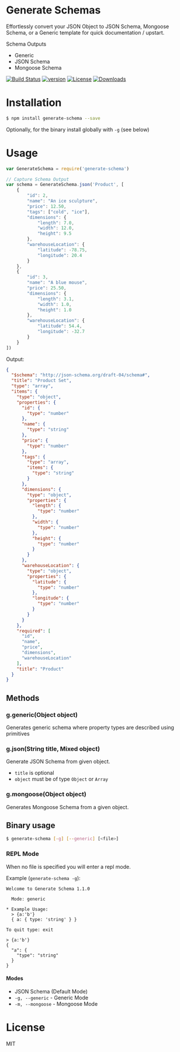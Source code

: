 # Generate Schemas

Effortlessly convert your JSON Object to JSON Schema, Mongoose Schema, or a Generic template for quick documentation / upstart.

Schema Outputs

- Generic
- JSON Schema
- Mongoose Schema

[![Build Status][travis-image]][travis-url]
[![version][npm-version]][npm-url]
[![License][npm-license]][license-url]
[![Downloads][npm-downloads]][npm-url]

# Installation

```bash
$ npm install generate-schema --save
```

Optionally, for the binary install globally with `-g` (see below)

# Usage

```js
var GenerateSchema = require('generate-schema')

// Capture Schema Output
var schema = GenerateSchema.json('Product', [
    {
        "id": 2,
        "name": "An ice sculpture",
        "price": 12.50,
        "tags": ["cold", "ice"],
        "dimensions": {
            "length": 7.0,
            "width": 12.0,
            "height": 9.5
        },
        "warehouseLocation": {
            "latitude": -78.75,
            "longitude": 20.4
        }
    },
    {
        "id": 3,
        "name": "A blue mouse",
        "price": 25.50,
        "dimensions": {
            "length": 3.1,
            "width": 1.0,
            "height": 1.0
        },
        "warehouseLocation": {
            "latitude": 54.4,
            "longitude": -32.7
        }
    }
])
```

Output:

```json
{
  "$schema": "http://json-schema.org/draft-04/schema#",
  "title": "Product Set",
  "type": "array",
  "items": {
    "type": "object",
    "properties": {
      "id": {
        "type": "number"
      },
      "name": {
        "type": "string"
      },
      "price": {
        "type": "number"
      },
      "tags": {
        "type": "array",
        "items": {
          "type": "string"
        }
      },
      "dimensions": {
        "type": "object",
        "properties": {
          "length": {
            "type": "number"
          },
          "width": {
            "type": "number"
          },
          "height": {
            "type": "number"
          }
        }
      },
      "warehouseLocation": {
        "type": "object",
        "properties": {
          "latitude": {
            "type": "number"
          },
          "longitude": {
            "type": "number"
          }
        }
      }
    },
    "required": [
      "id",
      "name",
      "price",
      "dimensions",
      "warehouseLocation"
    ],
    "title": "Product"
  }
}
```

## Methods

### g.generic(Object object)

Generates generic schema where property types are described using primitives

### g.json(String title, Mixed object)

Generate JSON Schema from given object.

- `title` is optional
- `object` must be of type `Object` or `Array`

### g.mongoose(Object object)

Generates Mongoose Schema from a given object.

## Binary usage

```bash
$ generate-schema [-g] [--generic] [<file>]
```

### REPL Mode

When no file is specified you will enter a repl mode.

Example (`generate-schema -g`):

```
Welcome to Generate Schema 1.1.0

  Mode: generic

* Example Usage:
  > {a:'b'}
  { a: { type: 'string' } }

To quit type: exit

> {a:'b'}
{
  "a": {
    "type": "string"
  }
}
```

#### Modes

- JSON Schema (Default Mode)
- `-g, --generic` - Generic Mode
- `-m, --mongoose` - Mongoose Mode

# License

MIT

[license-url]: https://github.com/Nijikokun/generate-schema/blob/master/LICENSE

[travis-url]: https://travis-ci.org/Nijikokun/generate-schema
[travis-image]: https://img.shields.io/travis/Nijikokun/generate-schema.svg?style=flat

[npm-url]: https://www.npmjs.com/package/generate-schema
[npm-license]: https://img.shields.io/npm/l/generate-schema.svg?style=flat
[npm-version]: https://badge.fury.io/js/generate-schema.svg
[npm-downloads]: https://img.shields.io/npm/dm/generate-schema.svg?style=flat